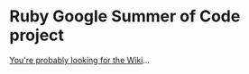 # Ruby Google Summer of Code project

[You're probably looking for the Wiki](https://github.com/rubygsoc/rubygsoc/wiki)...
